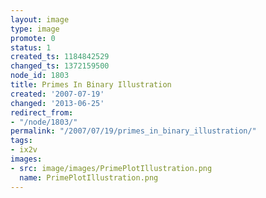 ```yaml
---
layout: image
type: image
promote: 0
status: 1
created_ts: 1184842529
changed_ts: 1372159500
node_id: 1803
title: Primes In Binary Illustration
created: '2007-07-19'
changed: '2013-06-25'
redirect_from:
- "/node/1803/"
permalink: "/2007/07/19/primes_in_binary_illustration/"
tags:
- ix2v
images:
- src: image/images/PrimePlotIllustration.png
  name: PrimePlotIllustration.png
---
```


